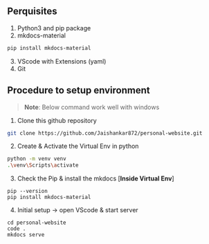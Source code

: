 ## Perquisites
1. Python3 and pip package
2. mkdocs-material
```bash
pip install mkdocs-material
```
3. VScode with Extensions (yaml)
4. Git

## Procedure to setup environment  
> **Note**: Below command work well with windows 
1. Clone this github repository
```bash
git clone https://github.com/Jaishankar872/personal-website.git
```
2. Create & Activate the Virtual Env in python
```bash
python -m venv venv
.\venv\Scripts\activate
```
3. Check the Pip & install the mkdocs [**Inside Virtual Env**]
``` 
pip --version
pip install mkdocs-material
```
4. Initial setup $\rightarrow$ open VScode & start server
```
cd personal-website
code .
mkdocs serve
```